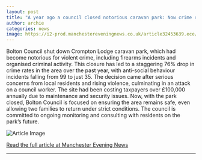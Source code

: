 ```yaml
---
layout: post
title: "A year ago a council closed notorious caravan park: Now crime rates have plummeted"
author: archie
categories: news
image: https://i2-prod.manchestereveningnews.co.uk/article32453639.ece/ALTERNATES/s1200/0_crompton-lodge.jpg
---
```

Bolton Council shut down Crompton Lodge caravan park, which had become notorious for violent crime, including firearms incidents and organised criminal activity. This closure has led to a staggering 76% drop in crime rates in the area over the past year, with anti-social behaviour incidents falling from 99 to just 35. The decision came after serious concerns from local residents and rising violence, culminating in an attack on a council worker. The site had been costing taxpayers over £100,000 annually due to maintenance and security issues. Now, with the park closed, Bolton Council is focused on ensuring the area remains safe, even allowing two families to return under strict conditions. The council is committed to ongoing monitoring and consulting with residents on the park’s future.

![Article Image](https://i2-prod.manchestereveningnews.co.uk/article32453639.ece/ALTERNATES/s1200/0_crompton-lodge.jpg)

[Read the full article at Manchester Evening News](https://www.manchestereveningnews.co.uk/news/greater-manchester-news/year-ago-council-closed-notorious-32453644)

---
